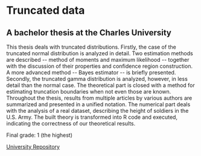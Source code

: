 # Truncated data
## A bachelor thesis at the Charles University

This thesis deals with truncated distributions. Firstly, the case of the truncated normal distribution is analyzed in detail. Two estimation methods are described -- method of moments and maximum likelihood -- together with the discussion of their properties and confidence region construction. A more advanced method -- Bayes estimator -- is briefly presented. Secondly, the truncated gamma distribution is analyzed, however, in less detail than the normal case. The theoretical part is closed with a method for estimating truncation boundaries when not even those are known. Throughout the thesis, results from multiple articles by various authors are summarized and presented in a unified notation. The numerical part deals with the analysis of a real dataset, describing the height of soldiers in the U.S. Army. The built theory is transformed into R code and executed, indicating the correctness of our theoretical results. 

Final grade: 1 (the highest)

[University Repository](https://dspace.cuni.cz/handle/20.500.11956/127921)
